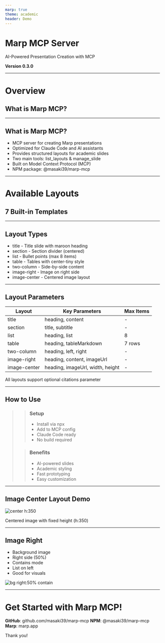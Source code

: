 ```yaml
---
marp: true
theme: academic
header: Demo
---
```


# Marp MCP Server

AI-Powered Presentation Creation with MCP

**Version 0.3.0**

<!-- _class: lead -->

---

# Overview
## What is Marp MCP?

<!-- _class: section -->

---

## What is Marp MCP?

- MCP server for creating Marp presentations
- Optimized for Claude Code and AI assistants
- Provides structured layouts for academic slides
- Two main tools: list_layouts & manage_slide
- Built on Model Context Protocol (MCP)
- NPM package: @masaki39/marp-mcp

---

# Available Layouts
## 7 Built-in Templates

<!-- _class: section -->

---

## Layout Types

- title - Title slide with maroon heading
- section - Section divider (centered)
- list - Bullet points (max 8 items)
- table - Tables with center-tiny style
- two-column - Side-by-side content
- image-right - Image on right side
- image-center - Centered image layout

---

## Layout Parameters

| Layout | Key Parameters | Max Items |
|--------|----------------|----------|
| title | heading, content | - |
| section | title, subtitle | - |
| list | heading, list | 8 |
| table | heading, tableMarkdown | 7 rows |
| two-column | heading, left, right | - |
| image-right | heading, content, imageUrl | - |
| image-center | heading, imageUrl, width, height | - |

All layouts support optional citations parameter

<!-- _class: table-center table-tiny -->

---

## How to Use

> > ### Setup
> > 
> > - Install via npx
> > - Add to MCP config
> > - Claude Code ready
> > - No build required
>
> > ### Benefits
> > 
> > - AI-powered slides
> > - Academic styling
> > - Fast prototyping
> > - Easy customization

---

## Image Center Layout Demo

![center h:350](https://picsum.photos/600/350)

Centered image with fixed height (h:350)

---

## Image Right

- Background image
- Right side (50%)
- Contains mode
- List on left
- Good for visuals

![bg right:50% contain](https://picsum.photos/400/600)

---

# Get Started with Marp MCP!

**GitHub**: github.com/masaki39/marp-mcp
**NPM**: @masaki39/marp-mcp
**Marp**: marp.app

Thank you!

<!-- _class: lead -->